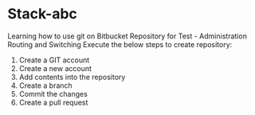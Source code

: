# Stack-abc 
Learning how to use git on Bitbucket
Repository for Test - Administration Routing and Switching
Execute the below steps to create repository:
1. Create a GIT account
2. Create a new account
3. Add contents into the repository
4. Create a branch
5. Commit the changes
6. Create a pull request
